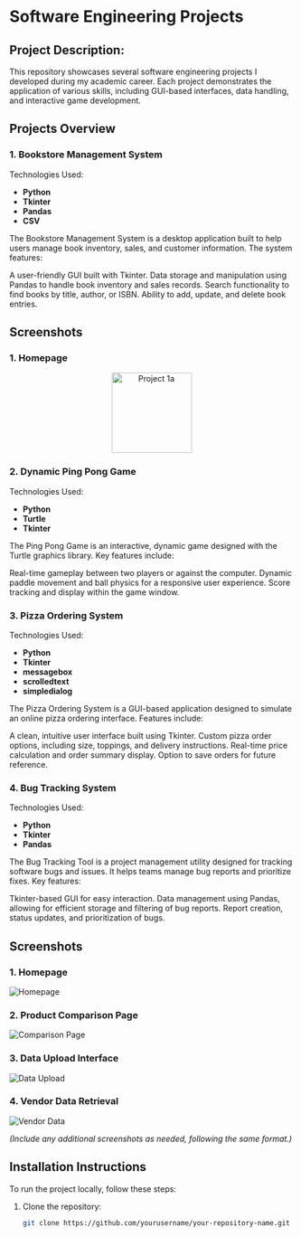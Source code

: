 # Software Engineering Projects

## Project Description:

This repository showcases several software engineering projects I developed during my academic career. Each project demonstrates the application of various skills, including GUI-based interfaces, data handling, and interactive game development.

## Projects Overview

### 1. Bookstore Management System

Technologies Used:
- **Python**
- **Tkinter**
- **Pandas**
- **CSV**


The Bookstore Management System is a desktop application built to help users manage book inventory, sales, and customer information. The system features:

A user-friendly GUI built with Tkinter.
Data storage and manipulation using Pandas to handle book inventory and sales records.
Search functionality to find books by title, author, or ISBN.
Ability to add, update, and delete book entries.

## Screenshots

### 1. Homepage

<div align="center">
  <img width="142" alt="Project 1a" src="https://github.com/user-attachments/assets/688d5057-2c38-443e-83de-7d4954779385">
</div>

### 2. Dynamic Ping Pong Game

Technologies Used:
- **Python**
- **Turtle**
- **Tkinter**

The Ping Pong Game is an interactive, dynamic game designed with the Turtle graphics library. Key features include:

Real-time gameplay between two players or against the computer.
Dynamic paddle movement and ball physics for a responsive user experience.
Score tracking and display within the game window.

### 3. Pizza Ordering System

Technologies Used:
- **Python**
- **Tkinter**
- **messagebox**
- **scrolledtext**
- **simpledialog**

The Pizza Ordering System is a GUI-based application designed to simulate an online pizza ordering interface. Features include:

A clean, intuitive user interface built using Tkinter.
Custom pizza order options, including size, toppings, and delivery instructions.
Real-time price calculation and order summary display.
Option to save orders for future reference.

### 4. Bug Tracking System

Technologies Used:
- **Python**
- **Tkinter**
- **Pandas**

The Bug Tracking Tool is a project management utility designed for tracking software bugs and issues. It helps teams manage bug reports and prioritize fixes. Key features:

Tkinter-based GUI for easy interaction.
Data management using Pandas, allowing for efficient storage and filtering of bug reports.
Report creation, status updates, and prioritization of bugs.


## Screenshots

### 1. Homepage

![Homepage](link-to-homepage-screenshot)

### 2. Product Comparison Page

![Comparison Page](link-to-comparison-page-screenshot)

### 3. Data Upload Interface

![Data Upload](link-to-upload-interface-screenshot)

### 4. Vendor Data Retrieval

![Vendor Data](link-to-vendor-data-screenshot)

*(Include any additional screenshots as needed, following the same format.)*

## Installation Instructions

To run the project locally, follow these steps:

1. Clone the repository:
   ```bash
   git clone https://github.com/yourusername/your-repository-name.git
